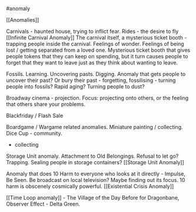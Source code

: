 #anomaly

[[Anomalies]]

Carnivals - haunted house, trying to inflict fear.
Rides - the desire to fly
[[Infinite Carnival Anomaly]]
The carnival itself, a mysterious ticket booth - trapping people inside the carnival. Feelings of wonder. Feelings of being lost / getting separated from a loved one.
Mysterious ticket booth that gives people tokens that they can keep on spending, but it turn causes people to forget that they want to leave just as they think about wanting to leave.

Fossils. Learning. Uncovering pasts. Digging. Anomaly that gets people to uncover their past?  Or bury their past - forgetting, fossilising - turning people into fossils? Rapid aging? Turning people to dust?

Broadway cinema - projection. Focus: projecting onto others, or the feeling that others share your problems.

Blackfriday / Flash Sale

Boardgame / Wargame related anomalies. Miniature painting / collecting. Dice Cup - community.
- collecting 

Storage Unit anomaly. Attachment to Old Belongings. Refusal to let go? Trapping. Sealing people in storage containers?
[[Storage Unit Anomaly]]

Anomaly that does 10 Harm to everyone who looks at it directly - Impulse, Be Seen. Be broadcast on local television? Maybe finding out its focus. 10 harm is obscenely cosmically powerful.
[[Existential Crisis Anomaly]]

[[Time Loop anomaly]] - The Village of the Day Before for Dragonbane, Observer Effect - Delta Green.





